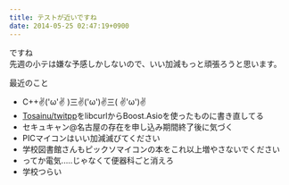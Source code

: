 ```yaml
---
title: テストが近いですね
date: 2014-05-25 02:47:19+0900
---
```

ですね  
先週の小テは嫌な予感しかしないので、いい加減もっと頑張ろうと思います。

最近のこと

* C++✌('ω'✌ )三✌('ω')✌三( ✌'ω')✌
* [Tosainu/twitpp](https://github.com/Tosainu/twitpp "Tosainu/twitpp")をlibcurlからBoost.Asioを使ったものに書き直してる
* セキュキャン@名古屋の存在を申し込み期間終了後に気づく
* PICマイコンはいい加減滅びてください
* 学校図書館さんもピックソマイコンの本をこれ以上増やさないでください
* ってか電気.....じゃなくて便器科ごと消えろ
* 学校つらい
